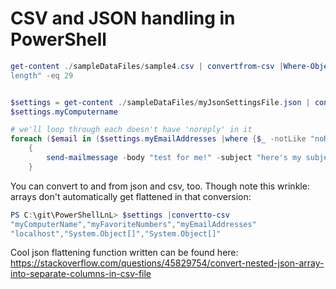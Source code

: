 # CSV and JSON handling in PowerShell

```powershell
get-content ./sampleDataFiles/sample4.csv | convertfrom-csv |Where-Object "game
length" -eq 29


$settings = get-content ./sampleDataFiles/myJsonSettingsFile.json | convertfrom-json
$settings.myComputername

# we'll loop through each doesn't have 'noreply' in it
foreach ($email in ($settings.myEmailAddresses |where {$_ -notLike "noReply*"}))
    {
        send-mailmessage -body "test for me!" -subject "here's my subject" -to @email -from "noreply@smu.edu" -smtpServer relay.smu.edu
    }
```

You can convert to and from json and csv, too.  Though note this wrinkle: arrays don't automatically get flattened in that conversion:

```powershell
PS C:\git\PowerShellLnL> $settings |convertto-csv
"myComputerName","myFavoriteNumbers","myEmailAddresses"
"localhost","System.Object[]","System.Object[]"
```

Cool json flattening function written can be found here:
<https://stackoverflow.com/questions/45829754/convert-nested-json-array-into-separate-columns-in-csv-file>
